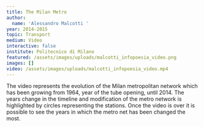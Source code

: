 ```yaml
---
title: The Milan Metro
author:
  name: 'Alessandro Malcotti '
year: 2014-2015
topic: Transport
medium: Video
interactive: false
institute: Politecnico di Milano
featured: /assets/images/uploads/malcotti_infopoesia_video.png
images: []
video: /assets/images/uploads/malcotti_infopoesia_video.mp4
---
```

The video represents the evolution of the Milan metropolitan network which has been growing from 1964, year of the tube opening, until 2014. The years change in the timeline and modification of the metro network is highlighted by circles representing the stations. Once the video is over it is possible to see the years in which the metro net has been changed the most.
